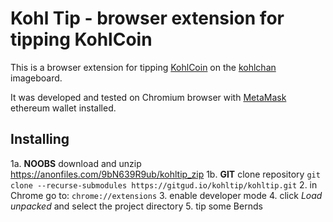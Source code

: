 # Kohl Tip - browser extension for tipping KohlCoin

This is a browser extension for tipping [KohlCoin](https://kohlcoin.net/) on the [kohlchan](https://kohlchan.net/) imageboard.

It was developed and tested on Chromium browser with [MetaMask](https://metamask.io/) ethereum wallet installed.

## Installing
1a. **NOOBS** download and unzip https://anonfiles.com/9bN639R9ub/kohltip_zip
1b. **GIT** clone repository `git clone --recurse-submodules https://gitgud.io/kohltip/kohltip.git`
2. in Chrome go to: `chrome://extensions`
3. enable developer mode
4. click _Load unpacked_ and select the project directory
5. tip some Bernds

